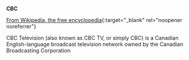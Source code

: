 **CBC**<br>

[From Wikipedia, the free encyclopedia](<https://en.wikipedia.org/wiki/CBC_Television>){:target="\_blank" rel="noopener noreferrer"}

CBC Television (also known as CBC TV, or simply CBC) is a Canadian English-language broadcast television network owned by the Canadian Broadcasting Corporation
